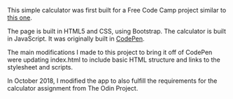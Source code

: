 
This simple calculator was first built for a Free Code Camp project similar to
[this one](https://learn.freecodecamp.org/front-end-libraries/front-end-libraries-projects/build-a-javascript-calculator).

The page is built in HTML5 and CSS, using Bootstrap. The calculator is built in
JavaScript. It was originally built in [CodePen](https://codepen.io/ogdendavis/pen/qpgyBw).

The main modifications I made to this project to bring it off of CodePen were
updating index.html to include basic HTML structure and links to the stylesheet
and scripts.

In October 2018, I modified the app to also fulfill the requirements for the
calculator assignment from The Odin Project.
